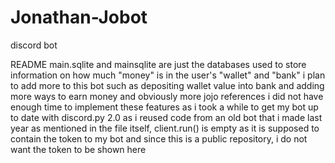 # Jonathan-Jobot
discord bot

README
main.sqlite and mainsqlite are just the databases used to store information on how much "money" is in the user's "wallet" and "bank"
i plan to add more to this bot such as depositing wallet value into bank and adding more ways to earn money and obviously more jojo references
i did not have enough time to implement these features as i took a while to get my bot up to date with discord.py 2.0 as i reused code from an old bot that i made last year
as mentioned in the file itself, client.run() is empty as it is supposed to contain the token to my bot and since this is a public repository, i do not want the token to be shown here

